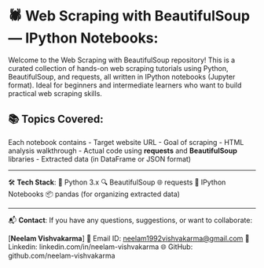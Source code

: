 # 🕷️ Web Scraping with BeautifulSoup — IPython Notebooks:
Welcome to the Web Scraping with BeautifulSoup repository! This is a curated collection of hands-on web scraping tutorials using Python, BeautifulSoup, and requests, all written in IPython notebooks (Jupyter format). Ideal for beginners and intermediate learners who want to build practical web scraping skills.


## 📚 Topics Covered:
Each notebook contains
    - Target website URL
    - Goal of scraping
    - HTML analysis walkthrough
    - Actual code using **requests** and **BeautifulSoup** libraries
    - Extracted data (in DataFrame or JSON format)

---

🛠️ **Tech Stack**:
🐍 Python 3.x
🔍 BeautifulSoup
🌐 requests
📓 IPython Notebooks
📦 pandas (for organizing extracted data)

---

📬 **Contact**:
If you have any questions, suggestions, or want to collaborate:

[**Neelam Vishvakarma**]
📧 Email ID: neelam1992vishvakarma@gmail.com 
🔗 Linkedin: linkedin.com/in/neelam-vishvakarma
🌐 GitHub: github.com/neelam-vishvakarma
